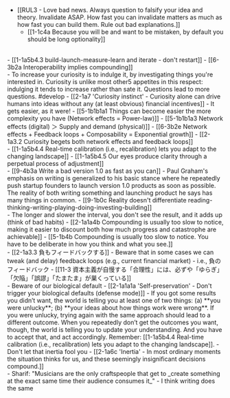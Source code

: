 - [[RUL3 - Love bad news. Always question to falsify your idea and theory. Invalidate ASAP. How fast you can invalidate matters as much as how fast you can build them. Rule out bad explanations.]]
  - [[1-1c4a Because you will be and want to be mistaken, by default you should be long optionality]]
<br>
- [[1-1a5b4.3 build-launch-measure-learn and iterate - don't restart]]
  - [[6-3b2a Interoperability implies compounding]]
<br>
- To increase your curiosity is to indulge it, by investigating things you're interested in. Curiosity is unlike most other5 appetites in this respect: indulging it tends to increase rather than sate it. Questions lead to more questions. #develop
  - [[2-1a7 'Curiosity instinct' - Curiosity alone can drive humans into ideas without any (at least obvious) financial incentives]]
    - It gets easier, as it were!
      - [[5-1b1b1a1 Things can become easier the more complexity you have (Network effects = Power-law)]]
				- [[5-1b1b1a3 Network effects (digital) ＞ Supply and demand (physical)]]
					- [[6-3b2e Network effects + Feedback loops + Composability = Exponential growth]]
						- [[2-1a3.2 Curiosity begets both network effects and feedback loops]]
<br>
- [[1-1a5b4.4 Real-time calibration (i.e., recalibration) lets you adapt to the changing landscape]]
  - [[1-1a5b4.5 Our eyes produce clarity through a perpetual process of adjustment]]
<br>
- [[9-4b3a Write a bad version 1.0 as fast as you can]]
  - Paul Graham's emphasis on writing is generalized to his basic stance where he repeatedly push startup founders to launch version 1.0 products as soon as possible. The reality of both writing something and launching product he says has many things in common.
    - [[9-1b0c Reality doesn't differentiate reading-thinking-writing-playing-doing-investing-building]]
<br>
- The longer and slower the interval, you don't see the result, and it adds up (think of bad habits)
  - [[2-1a1a4b Compounding is usually too slow to notice, making it easier to discount both how much progress and catastrophe are achievable]]
  - [[5-1b4b Compounding is usually too slow to notice. You have to be deliberate in how you think and what you see.]]
<br>
- [[2-1a3.3 負もフィードバックする]]
  - Beware that in some cases we can tweak (and delay) feedback loops (e.g., current financial market) - i.e., 負のフィードバック
    - [[11-3 資本主義が自慢する「合理性」には、必ずや「ゆらぎ」「欠陥」「誤謬」「たまたま」が巣くっている]]
<br>
- Beware of our biological default
  - [[2-1a1a1a 'Self-preservation' - Don't trigger your biological defaults (defense mode)]]
    - If you got some results you didn’t want, the world is telling you at least one of two things: (a) **you were unlucky**; (b) **your ideas about how things work were wrong**. If you were unlucky, trying again with the same approach should lead to a different outcome. When you repeatedly don’t get the outcomes you want, though, the world is telling you to update your understanding. And you have to accept that, and act accordingly. Remember: [[1-1a5b4.4 Real-time calibration (i.e., recalibration) lets you adapt to the changing landscape]].
      - Don't let that inertia fool you
				- [[2-1a6c 'Inertia' - In most ordinary moments the situation thinks for us, and these seemingly insignificant decisions compound.]]
<br>
- Sharif: "Musicians are the only craftspeople that get to _create something at the exact same time their audience consumes it_"
  - I think writing does the same
